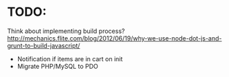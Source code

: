 # TODO:
Think about implementing build process?
http://mechanics.flite.com/blog/2012/06/19/why-we-use-node-dot-js-and-grunt-to-build-javascript/

* Notification if items are in cart on init
* Migrate PHP/MySQL to PDO